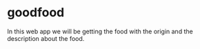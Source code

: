 # goodfood
In this web app we will be getting the food with the origin and the description about the food.
